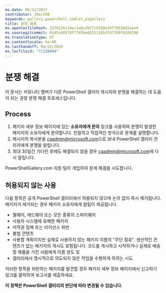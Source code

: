 ```yaml
---
ms.date: 06/12/2017
contributor: JKeithB
keywords: gallery,powershell,cmdlet,psgallery
title: 분쟁 해결
ms.openlocfilehash: 2376226c14ec1a8c2bf7c9328e29f79528d2aee9
ms.sourcegitcommit: 6545c60578f7745be015111052fd7769f8289296
ms.translationtype: HT
ms.contentlocale: ko-KR
ms.lasthandoff: 04/22/2020
ms.locfileid: "71328094"
---
```

# <a name="dispute-resolution"></a>분쟁 해결

이 문서는 커뮤니티 멤버가 다른 PowerShell 갤러리 게시자와 분쟁을 해결하는 데 도움이 되는 권장 분쟁 해결 프로세스입니다.

## <a name="process"></a>Process

1. 패키지 세부 정보 페이지에 있는 **소유자에게 문의** 링크를 사용하여 분쟁이 발생한 패키지의 소유자에게 문의합니다.
   친절하고 직접적인 방식으로 문제를 설명합니다.
2. 메시지의 복사본을 [cgadmin@microsoft.com](mailto:cgadmin@microsoft.com)으로 보내 PowerShell 갤러리 관리자에게 분쟁을 알립니다.
3. 최대 30일간 기다린 후에도 해결되지 않을 경우 [cgadmin@microsoft.com](mailto:cgadmin@microsoft.com)에 다시 알립니다.

PowerShellGallery.com 지원 팀이 개입하여 문제 해결을 시도합니다.

## <a name="prohibited-use"></a>허용되지 않는 사용

다음 항목은 공개 PowerShell 갤러리에서 허용되지 않으며 논의 없이 즉시 제거됩니다.  패키지가 제거되는 경우 패키지 소유자에게 알림이 제공됩니다.

- 맬웨어, 애드웨어 또는 모든 종류의 스파이웨어
- 사용자 시스템에 유해한 패키지
- 저작권 침해 또는 라이선스 위반
- 불법 콘텐츠
- 사용할 계획이지만 실제로 사용하지 않는 패키지 이름의 "무단 점유". 생산적인 콘텐츠가 없는 패키지의 게시도 포함됩니다.
  코드를 게시하고 시작하거나 실제로 배송할 제품을 가진 사람에게 이름 양도 및
- 갤러리에서 명시적으로 의도되지 않은 작업을 수행하게 하려는 시도

이러한 항목을 위반하는 패키지를 발견할 경우 패키지 세부 정보 페이지에서 신고하기 링크를 클릭하여 보고서를 제출하세요.

**이 정책은 PowerShell 갤러리의 판단에 따라 변경될 수 있습니다.**
